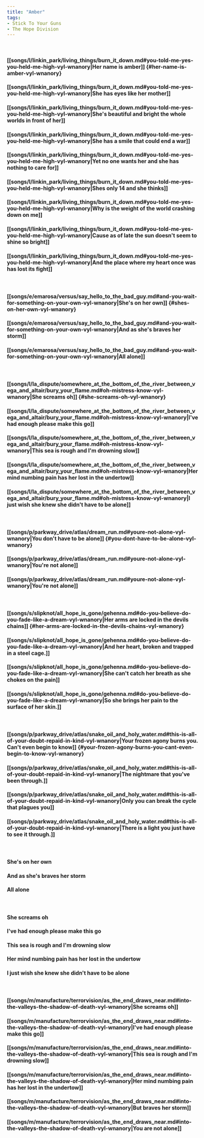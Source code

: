 ```yaml
---
title: "Amber"
tags:
- Stick To Your Guns
- The Hope Division
---
```

&nbsp;
#### [[songs/l/linkin_park/living_things/burn_it_down.md#you-told-me-yes-you-held-me-high-vyl-wnanory|Her name is amber]] {#her-name-is-amber-vyl-wnanory}
#### [[songs/l/linkin_park/living_things/burn_it_down.md#you-told-me-yes-you-held-me-high-vyl-wnanory|She has eyes like her mother]]
#### [[songs/l/linkin_park/living_things/burn_it_down.md#you-told-me-yes-you-held-me-high-vyl-wnanory|She's beautiful and bright the whole worlds in front of her]]
#### [[songs/l/linkin_park/living_things/burn_it_down.md#you-told-me-yes-you-held-me-high-vyl-wnanory|She has a smile that could end a war]]
#### [[songs/l/linkin_park/living_things/burn_it_down.md#you-told-me-yes-you-held-me-high-vyl-wnanory|Yet no one wants her and she has nothing to care for]]
#### [[songs/l/linkin_park/living_things/burn_it_down.md#you-told-me-yes-you-held-me-high-vyl-wnanory|Shes only 14 and she thinks]]
#### [[songs/l/linkin_park/living_things/burn_it_down.md#you-told-me-yes-you-held-me-high-vyl-wnanory|Why is the weight of the world crashing down on me]]
#### [[songs/l/linkin_park/living_things/burn_it_down.md#you-told-me-yes-you-held-me-high-vyl-wnanory|Cause as of late the sun doesn't seem to shine so bright]]
#### [[songs/l/linkin_park/living_things/burn_it_down.md#you-told-me-yes-you-held-me-high-vyl-wnanory|And the place where my heart once was has lost its fight]]
&nbsp;
#### [[songs/e/emarosa/versus/say_hello_to_the_bad_guy.md#and-you-wait-for-something-on-your-own-vyl-wnanory|She's on her own]] {#shes-on-her-own-vyl-wnanory}
#### [[songs/e/emarosa/versus/say_hello_to_the_bad_guy.md#and-you-wait-for-something-on-your-own-vyl-wnanory|And as she's braves her storm]]
#### [[songs/e/emarosa/versus/say_hello_to_the_bad_guy.md#and-you-wait-for-something-on-your-own-vyl-wnanory|All alone]]
&nbsp;
#### [[songs/l/la_dispute/somewhere_at_the_bottom_of_the_river_between_vega_and_altair/bury_your_flame.md#oh-mistress-know-vyl-wnanory|She screams oh]] {#she-screams-oh-vyl-wnanory}
#### [[songs/l/la_dispute/somewhere_at_the_bottom_of_the_river_between_vega_and_altair/bury_your_flame.md#oh-mistress-know-vyl-wnanory|I've had enough please make this go]]
#### [[songs/l/la_dispute/somewhere_at_the_bottom_of_the_river_between_vega_and_altair/bury_your_flame.md#oh-mistress-know-vyl-wnanory|This sea is rough and I'm drowning slow]]
#### [[songs/l/la_dispute/somewhere_at_the_bottom_of_the_river_between_vega_and_altair/bury_your_flame.md#oh-mistress-know-vyl-wnanory|Her mind numbing pain has her lost in the undertow]]
#### [[songs/l/la_dispute/somewhere_at_the_bottom_of_the_river_between_vega_and_altair/bury_your_flame.md#oh-mistress-know-vyl-wnanory|I just wish she knew she didn't have to be alone]]
&nbsp;
#### [[songs/p/parkway_drive/atlas/dream_run.md#youre-not-alone-vyl-wnanory|You don't have to be alone]] {#you-dont-have-to-be-alone-vyl-wnanory}
#### [[songs/p/parkway_drive/atlas/dream_run.md#youre-not-alone-vyl-wnanory|You're not alone]]
#### [[songs/p/parkway_drive/atlas/dream_run.md#youre-not-alone-vyl-wnanory|You're not alone]]
&nbsp;
#### [[songs/s/slipknot/all_hope_is_gone/gehenna.md#do-you-believe-do-you-fade-like-a-dream-vyl-wnanory|Her arms are locked in the devils chains]] {#her-arms-are-locked-in-the-devils-chains-vyl-wnanory}
#### [[songs/s/slipknot/all_hope_is_gone/gehenna.md#do-you-believe-do-you-fade-like-a-dream-vyl-wnanory|And her heart, broken and trapped in a steel cage.]]
#### [[songs/s/slipknot/all_hope_is_gone/gehenna.md#do-you-believe-do-you-fade-like-a-dream-vyl-wnanory|She can't catch her breath as she chokes on the pain]]
#### [[songs/s/slipknot/all_hope_is_gone/gehenna.md#do-you-believe-do-you-fade-like-a-dream-vyl-wnanory|So she brings her pain to the surface of her skin.]]
&nbsp;
#### [[songs/p/parkway_drive/atlas/snake_oil_and_holy_water.md#this-is-all-of-your-doubt-repaid-in-kind-vyl-wnanory|Your frozen agony burns you. Can't even begin to know]] {#your-frozen-agony-burns-you-cant-even-begin-to-know-vyl-wnanory}
#### [[songs/p/parkway_drive/atlas/snake_oil_and_holy_water.md#this-is-all-of-your-doubt-repaid-in-kind-vyl-wnanory|The nightmare that you've been through.]]
#### [[songs/p/parkway_drive/atlas/snake_oil_and_holy_water.md#this-is-all-of-your-doubt-repaid-in-kind-vyl-wnanory|Only you can break the cycle that plagues you]]
#### [[songs/p/parkway_drive/atlas/snake_oil_and_holy_water.md#this-is-all-of-your-doubt-repaid-in-kind-vyl-wnanory|There is a light you just have to see it through.]]
&nbsp;
#### She's on her own
#### And as she's braves her storm
#### All alone
&nbsp;
#### She screams oh
#### I've had enough please make this go
#### This sea is rough and I'm drowning slow
#### Her mind numbing pain has her lost in the undertow
#### I just wish she knew she didn't have to be alone
&nbsp;
#### [[songs/m/manufacture/terrorvision/as_the_end_draws_near.md#into-the-valleys-the-shadow-of-death-vyl-wnanory|She screams oh]]
#### [[songs/m/manufacture/terrorvision/as_the_end_draws_near.md#into-the-valleys-the-shadow-of-death-vyl-wnanory|I've had enough please make this go]]
#### [[songs/m/manufacture/terrorvision/as_the_end_draws_near.md#into-the-valleys-the-shadow-of-death-vyl-wnanory|This sea is rough and I'm drowning slow]]
#### [[songs/m/manufacture/terrorvision/as_the_end_draws_near.md#into-the-valleys-the-shadow-of-death-vyl-wnanory|Her mind numbing pain has her lost in the undertow]]
#### [[songs/m/manufacture/terrorvision/as_the_end_draws_near.md#into-the-valleys-the-shadow-of-death-vyl-wnanory|But braves her storm]]
#### [[songs/m/manufacture/terrorvision/as_the_end_draws_near.md#into-the-valleys-the-shadow-of-death-vyl-wnanory|You are not alone]]
